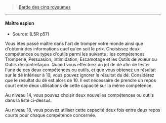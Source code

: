 ﻿---
!Generic
Id: l5r_bard_hd.md#maître-espion
ParentLink: l5r_bard_hd.md#barde-des-cinq-royaumes
Name: Maître espion
ParentName: Barde des cinq royaumes
NameLevel: 4
Source: (L5R p57)
Attributes: {}
---
> [Barde des cinq royaumes](hd_l5r_bard.md)

---

#### Maître espion

- Source: (L5R p57)

Vous êtes passé maître dans l'art de tromper votre monde ainsi que d'obtenir des informations quel qu'en soit le prix. Choisissez deux compétences ou types d'outils parmi les suivants : les compétences Tromperie, Persuasion, Intimidation, Escamotage et les Outils de voleur ou Outils de contrefaçon. Quand vous effectuez un jet de dé afin de tester l'une de ces deux compétences ou outils, et que vous obtenez un résultat sur le dé inférieur à 10, vous pouvez ignorer le résultat du dé. Considérez que le résultat du dé est alors de 10. Il est nécessaire de prendre un repos court entre deux utilisations de cette capacité sur la même compétence.

Au niveau 14, vous pouvez choisir deux nouvelles compétences ou outils dans la liste ci-dessus.

Au niveau 18, vous pouvez utiliser cette capacité deux fois entre deux repos courts pour chaque compétence concernée.

